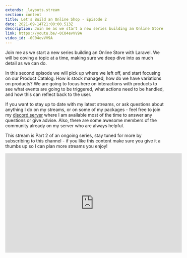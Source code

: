 ```yaml
---
extends: _layouts.stream
section: content
title: Let's Build an Online Shop - Episode 2
date: 2021-09-14T21:00:00.513Z
description: Join me as we start a new series building an Online Store with Laravel. We will be coving a topic at a time, making sure we deep dive into as much detail as we can do.
link: https://youtu.be/-0C04evVV9A
video_id: -0C04evVV9A
---
```

Join me as we start a new series building an Online Store with Laravel. We will be coving a topic at a time, making sure we deep dive into as much detail as we can do.

In this second episode we will pick up where we left off, and start focusing on our Product Catalog. How is stock managed, how do we have variations on products? We are going to focus here on interactions with products to see what events are going to be triggered, what actions need to be handled, and how this can reflect back to the user.

If you want to stay up to date with my latest streams, or ask questions about anything I do on my streams, or on some of my packages - feel free to join my [discord server](https://discord.gg/FtPtsdDV9U) where I am available most of the time to answer any questions or give advise. Also, there are some awesome members of the community already on my server who are always helpful.

This stream is Part 2 of an ongoing series, stay tuned for more by subscribing to this channel - if you like this content make sure you give it a thumbs up so I can plan more streams you enjoy!

<div class="aspect-w-16 aspect-h-9">
    <iframe width="560" height="315" src="https://www.youtube.com/embed/0C04evVV9A" title="YouTube video player" frameborder="0" allow="accelerometer; autoplay; clipboard-write; encrypted-media; gyroscope; picture-in-picture" allowfullscreen></iframe>
</div>